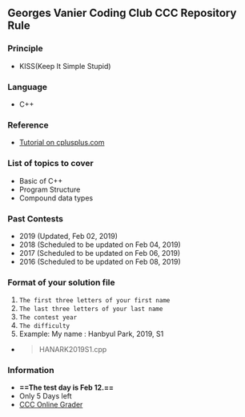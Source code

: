 ## Georges Vanier Coding Club CCC Repository Rule

### Principle
- KISS(Keep It Simple Stupid)

### Language
- C++

### Reference
- [Tutorial on cplusplus.com](http://www.cplusplus.com/doc/tutorial/)

### List of topics to cover
- Basic of C++
- Program Structure
- Compound data types

### Past Contests
- 2019 (Updated, Feb 02, 2019)
- 2018 (Scheduled to be updated on Feb 04, 2019)
- 2017 (Scheduled to be updated on Feb 06, 2019)
- 2016 (Scheduled to be updated on Feb 08, 2019)

### Format of your solution file
1. `The first three letters of your first name`
2. `The last three letters of your last name`
3. 	`The contest year`
4. 	`The difficulty`
5. 	Example: My name : Hanbyul Park, 2019, S1
- > HANARK2019S1.cpp

### Information
- **==The test day is Feb 12.==**
- Only 5 Days left
- [CCC Online Grader](https://cccgrader.com/)
